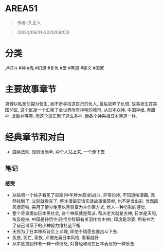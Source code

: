 # AREA51

> 作者: 久正人

> (2020/09/01-2020/09/03)

# 分类
 ,#打斗 #神 #鬼 #幻想 #复仇 #爱 #黑道 #狭义 #国家

# 主要故事章节
真鲤以私家侦探为营生, 她不断寻找这自己的仇人, 最后放弃了仇恨. 故事发生在美国51区, 这个区是一个汇聚了全世界所有神明的城市, 从日本众神, 中国神祗, 希腊神, 北欧神等等, 而这个区汇聚了这么多神, 而各个神系根日本黑道一样.

# 经典章节和对白
* 圆桌法则, 规则很简单, 两个人站上来, 一个走下去

## 笔记
### 感受
* 从贴吧一个帖子看见了宙斯(中年胖大叔)的战斗, 异常的帅, 不知道啥漫画, 偶然找到了, 立刻就看完了. 整本漫画实话实话故事很简单, 也不是很出彩. 当然画风很奇特, 采用了很少使用以黑背景为主作画方式, 给人一种剪影的感觉.
* 整个背景类似日本黑社会, 各个神系就是帮派, 帮派老大就是主神, 日本是天照, 埃及是拉, 中国是孙悟空(孙悟空辞职有关羽作为主神), 印度是湿婆. 所有神为了自己谱系下的小神努力维持这平衡.
* 天照为了日本神系背负上义理, 即使不情愿也要战斗下去.
* 仇恨, 死亡, 家族, 义理充满日本风格. 看看就好
* 从中感觉到作者一种一种愤怒, 对曾经和现在日本表现的一种愤懑.
